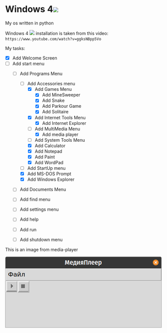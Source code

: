 # Windows 4<img src="https://emoji.gg/assets/emoji/7009_windows95.png" height="50px">
My os written in python

Windows 4 <img src="https://emoji.gg/assets/emoji/7009_windows95.png" height="30px"> installation is taken from this video: \
`https://www.youtube.com/watch?v=ggksNBpp5Vo` 


My tasks:
- [x] Add Welcome Screen
- [ ] Add start menu
  - [ ] Add Programs Menu
    - [ ] Add Accessories menu
      - [x] Add Games Menu
      	- [x] Add MineSweeper
      	- [x] Add Snake 
      	- [x] Add Parkour Game 
      	- [x] Add Solitaire
      - [x] Add Internet Tools Menu
        - [x] Add Internet Explorer
      - [ ] Add MultiMedia Menu
        - [x] Add media player
      - [ ] Add System Tools Menu
      - [x] Add Calculator 
      - [x] Add Notepad
      - [x] Add Paint 
      - [x] Add WordPad
    - [ ] Add StartUp menu
    - [x] Add MS-DOS Prompt 
    - [x] Add Windows Explorer 
  - [ ] Add Documents Menu
  - [ ] Add find menu
  - [ ] Add settings menu
  - [ ] Add help
  - [ ] Add run
  - [ ] Add shutdown menu


This is an image from media-player 

![This image is from media-player](images/screenshot.png)

